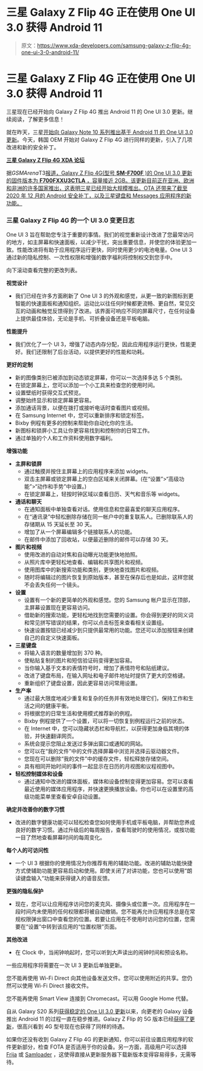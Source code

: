 # 三星 Galaxy Z Flip 4G 正在使用 One UI 3.0 获得 Android 11

> 原文：<https://www.xda-developers.com/samsung-galaxy-z-flip-4g-one-ui-3-0-android-11/>

# 三星 Galaxy Z Flip 4G 正在使用 One UI 3.0 获得 Android 11

三星现在已经开始向 Galaxy Z Flip 4G 推出 Android 11 的 One UI 3.0 更新。继续阅读，了解更多信息！

就在昨天，三星[开始向 Galaxy Note 10 系列推出基于 Android 11 的 One UI 3.0 更新](https://www.xda-developers.com/samsung-galaxy-note-10-one-ui-3-0-stable-android-11/)。今天，韩国 OEM 开始对 Galaxy Z Flip 4G 进行同样的更新，引入了几项改进和新的安全补丁。

**[三星 Galaxy Z Flip 4G XDA 论坛](https://forum.xda-developers.com/c/samsung-galaxy-z-flip.9907/)**

据*GSMArena*T3[报道，Galaxy Z Flip 4G(型号 **SM-F700F** )的 One UI 3.0 更新的固件版本为 **F700FXXU3CTLA** ，容量接近 2GB。该更新目前正在亚洲、欧洲和非洲的许多国家推出，这表明三星已经开始大规模推出。OTA 还带来了截至 2020 年 12 月的 Android 安全补丁，以及三星键盘和 Messages 应用程序的新功能。](https://www.gsmarena.com/samsung_galaxy_z_flip_gets_android_11_and_one_ui_30-news-46968.php)

### 三星 Galaxy Z Flip 4G 的一个 UI 3.0 变更日志

One UI 3 旨在帮助您专注于重要的事情。我们的视觉重新设计改进了您最常访问的地方，如主屏幕和快速面板，以减少干扰，突出重要信息，并使您的体验更加一致。性能改进将有助于应用程序运行更快，同时使用更少的电池电量。One UI 3 通过新的隐私控制、一次性权限和增强的数字福利将控制权交到您手中。

向下滚动查看完整的更改列表。

**视觉设计**

*   我们已经在许多方面刷新了 One UI 3 的外观和感觉，从更一致的新图标到更智能的快速面板和通知组织。运动比以往任何时候都更流畅、更自然，常见交互的动画和触觉反馈得到了改进。该界面可响应不同的屏幕尺寸，在任何设备上提供最佳体验，无论是手机、可折叠设备还是平板电脑。

**性能提升**

*   我们优化了一个 UI 3，增强了动态内存分配，因此应用程序运行更快，性能更好。我们还限制了后台活动，以提供更好的性能和功耗。

**更好的定制**

*   新的图像类别已被添加到动态锁定屏幕，你可以一次选择多达 5 个类别。
*   在锁定屏幕上，您可以添加一个小工具来检查您的使用时间。
*   设置壁纸时获得交互式预览。
*   调整始终显示和锁定屏幕更容易。
*   添加通话背景，以便在拨打或接听电话时查看图片或视频。
*   在 Samsung Internet 中，您可以重新排序和锁定标签。
*   Bixby 例程有更多的控制来帮助你自动化你的生活。
*   新图标和锁屏小工具让你更容易找到和控制你的日常工作。
*   通过单独的个人和工作资料使用数字福利。

**增强功能**

*   **主屏和锁屏**
    *   通过触摸并按住主屏幕上的应用程序来添加 widgets。
    *   双击主屏幕或锁定屏幕上的空白区域来关闭屏幕。(在“设置”>“高级功能”>“动作和手势”中设置。)
    *   在锁定屏幕上，轻按时钟区域以查看日历、天气和音乐等 widgets。
*   **通话和聊天**
    *   在通知面板中单独查看对话。使用信息和您最喜爱的聊天应用程序。
    *   在“通讯录”中轻松删除存储在同一帐户中的重复联系人。已删除联系人的存储期从 15 天延长至 30 天。
    *   增加了从一个屏幕编辑多个链接联系人的功能。
    *   在邮件中添加了回收站，以便最近删除的邮件可以存储 30 天。
*   **图片和视频**
    *   使用改进的自动对焦和自动曝光功能更快地拍照。
    *   从照片库中更轻松地查看、编辑和共享图片和视频。
    *   使用图库中的新搜索功能和类别，更快地查找图片和视频。
    *   随时将编辑过的图片恢复到原始版本，甚至在保存后也是如此，这样您就不会丢失任何一个镜头。
*   **设置**
    *   设置有一个新的更简单的外观和感觉。您的 Samsung 帐户显示在顶部，主屏幕设置现在更容易访问。
    *   借助新的搜索功能，更轻松地找到您需要的设置。你会得到更好的同义词和常见拼写错误的结果，你可以点击标签来查看相关设置组。
    *   快速设置按钮已经减少到只提供最常用的功能。您还可以添加按钮来创建自己的自定义快速面板。
*   **三星键盘**
    *   将输入语言的数量增加到 370 种。
    *   使粘贴复制的图片和短信验证码变得更加容易。
    *   当你输入基于文本的表情符号时，增加了表情符号和贴纸建议。
    *   改进了键盘布局，在输入网址和电子邮件地址时提供了更大的空格键。
    *   重新组织了键盘设置，因此更容易访问常用设置。
*   **生产率**
    *   通过最大限度地减少重复和复杂的任务并有效地处理它们，保持工作和生活之间的健康平衡。
    *   将根据您的日常生活和使用模式推荐新的例程。
    *   Bixby 例程提供了一个设置，可以将一切恢复到例程运行之前的状态。
    *   在 Internet 中，您可以隐藏状态栏和导航栏，以获得更加身临其境的体验，并快速翻译网页。
    *   系统会提示您阻止发送过多弹出窗口或通知的网站。
    *   您可以在“我的文件”中的文件选择屏幕中浏览并选择云驱动器文件。
    *   您现在可以删除“我的文件”中的缓存文件，轻松释放存储空间。
    *   具有相同开始时间的事件一起显示在日历的月视图和议程视图中。
*   **轻松控制媒体和设备**
    *   通过通知中改进的媒体面板，媒体和设备控制变得更加容易。您可以查看最近使用的媒体应用程序，并快速更换播放设备。你也可以在设置里的高级功能菜单里查看安卓自动设置。

**确定并改善你的数字习惯**

*   改进的数字健康功能可以轻松检查您如何使用手机或平板电脑，并帮助您养成良好的数字习惯。通过升级后的每周报告，查看驾驶时的使用情况，或按功能一目了然地查看屏幕时间的每周变化。

**每个人的可访问性**

*   一个 UI 3 根据你的使用情况为你推荐有用的辅助功能。改进的辅助功能快捷方式使辅助功能更容易启动和使用。即使关闭了对讲功能，您也可以使用“朗读键盘输入”功能来获得键入的语音反馈。

**更强的隐私保护**

*   现在，您可以让应用程序访问您的麦克风、摄像头或位置一次。应用程序在一段时间内未使用的任何权限都将被自动撤销。您不能再允许应用程序总是在常规权限弹出窗口中查看您的位置。若要让应用在不使用时访问您的位置，您需要在“设置”中转到该应用的“位置权限”页面。

**其他改进**

*   在 Clock 中，当闹钟响起时，您可以听到大声读出的闹钟时间和预设名称。

一些应用程序将需要在一次 UI 3 更新后单独更新。

您不能再使用 Wi-Fi Direct 向其他设备发送文件。您可以使用附近的共享。您仍然可以使用 Wi-Fi Direct 接收文件。

您不能再使用 Smart View 连接到 Chromecast。可以用 Google Home 代替。

自从 Galaxy S20 系列[获得稳定的 One UI 3.0 更新](https://www.xda-developers.com/samsung-galaxy-s20-stable-one-ui-3-android-11/)以来，向更老的 Galaxy 设备推出 Android 11 的过程一直在稳步推进。Galazy Z Flip 的 5G 版本已经[获得了更新](https://www.xda-developers.com/samsung-galaxy-z-flip-5g-one-ui-3-0-android-11/)，很高兴看到 4G 型号现在也获得了同样的待遇。

如果你还没有收到 Galaxy Z Flip 4G 的更新通知，你可以前往设置应用程序的软件更新部分，检查 FOTA 是否适用于你的设备。另一方面，高级用户可以选择 [Frija](https://forum.xda-developers.com/t/tool-frija-samsung-firmware-downloader-checker.3910594/) 或 [Samloader](https://www.xda-developers.com/samloader-download-updates-samsung-galaxy/) ，这使得直接从更新服务器下载新版本变得容易得多，无需等待。